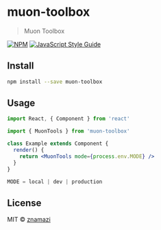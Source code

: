 # muon-toolbox

> Muon Toolbox

[![NPM](https://img.shields.io/npm/v/muon-toolbox.svg)](https://www.npmjs.com/package/muon-toolbox) [![JavaScript Style Guide](https://img.shields.io/badge/code_style-standard-brightgreen.svg)](https://standardjs.com)

## Install

```bash
npm install --save muon-toolbox
```

## Usage

```jsx
import React, { Component } from 'react'

import { MuonTools } from 'muon-toolbox'

class Example extends Component {
  render() {
    return <MuonTools mode={process.env.MODE} />
  }
}

MODE = local | dev | production
```

## License

MIT © [znamazi](https://github.com/znamazi)
